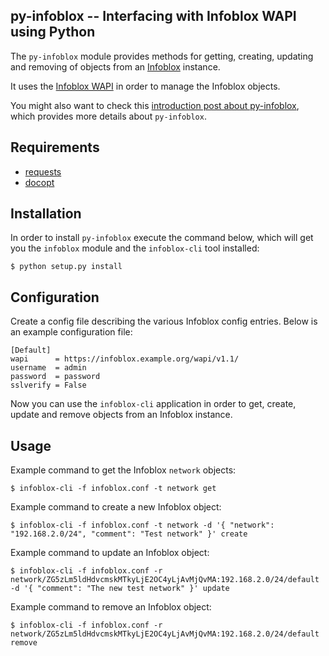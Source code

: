 ## py-infoblox -- Interfacing with Infoblox WAPI using Python

The `py-infoblox` module provides methods for getting, creating, updating and removing of objects from an [Infoblox](http://www.infoblox.com/) instance.

It uses the [Infoblox WAPI](https://community.infoblox.com/resource/getting-started-infoblox-web-api-wapi) in order to manage the Infoblox objects.

You might also want to check this [introduction post about py-infoblox](http://unix-heaven.org/node/106), which provides more details about `py-infoblox`.

## Requirements

* [requests](http://docs.python-requests.org/en/latest/)
* [docopt](http://docopt.org/)

## Installation

In order to install `py-infoblox` execute the command below, which will get you the `infoblox` module and the `infoblox-cli` tool installed:

	$ python setup.py install

## Configuration

Create a config file describing the various Infoblox config entries. Below is an example configuration file:

	[Default]
	wapi      = https://infoblox.example.org/wapi/v1.1/
	username  = admin
	password  = password
	sslverify = False

Now you can use the `infoblox-cli` application in order to get, create, update and remove objects from an Infoblox instance.

## Usage

Example command to get the Infoblox `network` objects:

	$ infoblox-cli -f infoblox.conf -t network get

Example command to create a new Infoblox object:

	$ infoblox-cli -f infoblox.conf -t network -d '{ "network": "192.168.2.0/24", "comment": "Test network" }' create

Example command to update an Infoblox object:

	$ infoblox-cli -f infoblox.conf -r network/ZG5zLm5ldHdvcmskMTkyLjE2OC4yLjAvMjQvMA:192.168.2.0/24/default -d '{ "comment": "The new test network" }' update

Example command to remove an Infoblox object:

	$ infoblox-cli -f infoblox.conf -r network/ZG5zLm5ldHdvcmskMTkyLjE2OC4yLjAvMjQvMA:192.168.2.0/24/default remove
